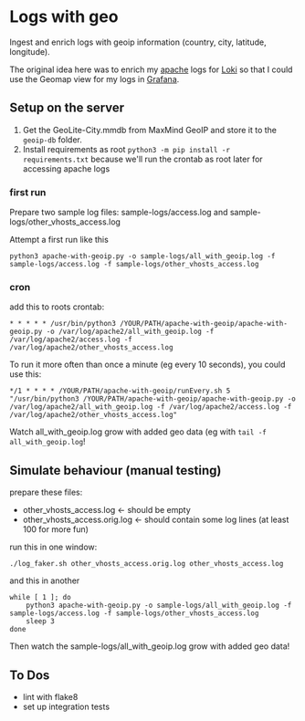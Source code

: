 # Logs with geo
Ingest and enrich logs with geoip information (country, city, latitude, longitude).

The original idea here was to enrich my [apache](https://httpd.apache.org/) logs for [Loki](https://grafana.com/oss/loki/) so that I could use the Geomap view for my logs in [Grafana](https://grafana.com/).

## Setup on the server
1. Get the GeoLite-City.mmdb from MaxMind GeoIP and store it to the `geoip-db` folder.
2. Install requirements as root `python3 -m pip install -r requirements.txt` because we'll run the crontab as root later for accessing apache logs

### first run
Prepare two sample log files: sample-logs/access.log and sample-logs/other_vhosts_access.log

Attempt a first run like this

	python3 apache-with-geoip.py -o sample-logs/all_with_geoip.log -f sample-logs/access.log -f sample-logs/other_vhosts_access.log

### cron
add this to roots crontab:

	* * * * * /usr/bin/python3 /YOUR/PATH/apache-with-geoip/apache-with-geoip.py -o /var/log/apache2/all_with_geoip.log -f /var/log/apache2/access.log -f /var/log/apache2/other_vhosts_access.log

To run it more often than once a minute (eg every 10 seconds), you could use this:

	*/1 * * * * /YOUR/PATH/apache-with-geoip/runEvery.sh 5 "/usr/bin/python3 /YOUR/PATH/apache-with-geoip/apache-with-geoip.py -o /var/log/apache2/all_with_geoip.log -f /var/log/apache2/access.log -f /var/log/apache2/other_vhosts_access.log"

Watch all_with_geoip.log grow with added geo data (eg with `tail -f all_with_geoip.log`!

## Simulate behaviour (manual testing)
prepare these files:
- other_vhosts_access.log <- should be empty
- other_vhosts_access.orig.log <- should contain some log lines (at least 100 for more fun)

run this in one window:

	./log_faker.sh other_vhosts_access.orig.log other_vhosts_access.log

and this in another

	while [ 1 ]; do
        python3 apache-with-geoip.py -o sample-logs/all_with_geoip.log -f sample-logs/access.log -f sample-logs/other_vhosts_access.log
	    sleep 3
	done

Then watch the sample-logs/all_with_geoip.log grow with added geo data!

## To Dos
- lint with flake8
- set up integration tests

